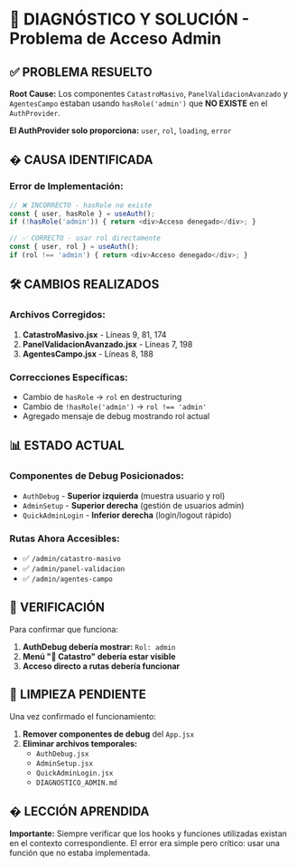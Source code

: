 # 🔧 DIAGNÓSTICO Y SOLUCIÓN - Problema de Acceso Admin

## ✅ PROBLEMA RESUELTO

**Root Cause:** Los componentes `CatastroMasivo`, `PanelValidacionAvanzado` y `AgentesCampo` estaban usando `hasRole('admin')` que **NO EXISTE** en el `AuthProvider`.

**El AuthProvider solo proporciona:** `user`, `rol`, `loading`, `error`

## � CAUSA IDENTIFICADA

### **Error de Implementación:**
```javascript
// ❌ INCORRECTO - hasRole no existe
const { user, hasRole } = useAuth();
if (!hasRole('admin')) { return <div>Acceso denegado</div>; }

// ✅ CORRECTO - usar rol directamente
const { user, rol } = useAuth();
if (rol !== 'admin') { return <div>Acceso denegado</div>; }
```

## 🛠️ CAMBIOS REALIZADOS

### **Archivos Corregidos:**
1. **CatastroMasivo.jsx** - Líneas 9, 81, 174
2. **PanelValidacionAvanzado.jsx** - Líneas 7, 198
3. **AgentesCampo.jsx** - Líneas 8, 188

### **Correcciones Específicas:**
- Cambio de `hasRole` → `rol` en destructuring
- Cambio de `!hasRole('admin')` → `rol !== 'admin'`
- Agregado mensaje de debug mostrando rol actual

## 📊 ESTADO ACTUAL

### **Componentes de Debug Posicionados:**
- `AuthDebug` - **Superior izquierda** (muestra usuario y rol)
- `AdminSetup` - **Superior derecha** (gestión de usuarios admin)
- `QuickAdminLogin` - **Inferior derecha** (login/logout rápido)

### **Rutas Ahora Accesibles:**
- ✅ `/admin/catastro-masivo`
- ✅ `/admin/panel-validacion`
- ✅ `/admin/agentes-campo`

## 🎯 VERIFICACIÓN

Para confirmar que funciona:
1. **AuthDebug debería mostrar:** `Rol: admin`
2. **Menú "🏢 Catastro" debería estar visible**
3. **Acceso directo a rutas debería funcionar**

## 🧹 LIMPIEZA PENDIENTE

Una vez confirmado el funcionamiento:
1. **Remover componentes de debug** del `App.jsx`
2. **Eliminar archivos temporales:**
   - `AuthDebug.jsx`
   - `AdminSetup.jsx`
   - `QuickAdminLogin.jsx`
   - `DIAGNOSTICO_ADMIN.md`

## � LECCIÓN APRENDIDA

**Importante:** Siempre verificar que los hooks y funciones utilizadas existan en el contexto correspondiente. El error era simple pero crítico: usar una función que no estaba implementada.

